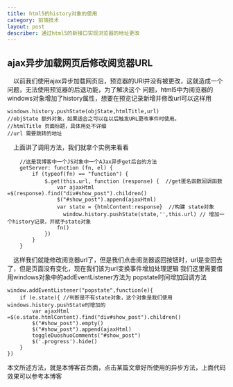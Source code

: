 ```yaml
---
title: html5的history对象的使用
category: 前端技术
layout: post
describer: 通过html5的新接口实现浏览器的地址更改
---
```


## ajax异步加载网页后修改阅览器URL

&emsp;以前我们使用ajax异步加载网页后，预览器的URl并没有被更改，这就造成一个问题，无法使用预览器的后退功能，为了解决这个
问题，html5中为阅览器的windows对象增加了history属性，想要在预览记录新增并修改url可以这样用

    windows.history.pushState(objState,htmlTitle,url)
    //objState 额外对象，如果适合之可以在以后触发URL更改事件时使用。
    //htmlTitle 页面标题，具体用处不详细
    //url 需要跳转的地址

&emsp;上面讲了调用方法，我们就拿个实例来看看

        //这是我博客中一个JS对象中一个AJax异步get后台的方法
        getServer: function (fn, el) {
            if (typeof(fn) == "function") {
                $.get(this.url, function (response) {  //get匿名函数回调函数
                    var ajaxHtml =$(response).find("div#show_post").children()
                    $("#show_post").append(ajaxHtml)
                    var state = {htmlContent:response}  //构建 state对象
                      window.history.pushState(state,'',this.url) // 增加一个history记录，并赋予state对象
                    fn()
                })
            }
        }
&emsp;这样我们就能修改阅览器url了，但是我们点击阅览器返回按钮时，url是变回去了，但是页面没有变化，现在我们该为url变换事件增加处理逻辑
我们这里需要借用windows对象中的addEventListener方法为 popstate时间增加回调方法

    window.addEventListener("popstate",function(e){
        if (e.state){ //判断是不有state对象，这个对象是我们使用windows.history.pushState时增加的
            var ajaxHtml =$(e.state.htmlContent).find("div#show_post").children()
            $("#show_post").empty()
            $("#show_post").append(ajaxHtml)
            toggleDuoshuoComments("#show_post")
            $('.progress').hide()
        }
    })

本文所述方法，就是本博客首页面，点击某篇文章好所使用的异步方法，上面代码效果可以参考本博客